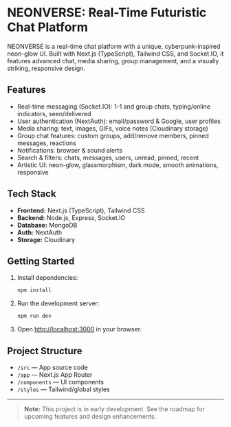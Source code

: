 # NEONVERSE: Real-Time Futuristic Chat Platform

NEONVERSE is a real-time chat platform with a unique, cyberpunk-inspired neon-glow UI. Built with Next.js (TypeScript), Tailwind CSS, and Socket.IO, it features advanced chat, media sharing, group management, and a visually striking, responsive design.

## Features
- Real-time messaging (Socket.IO): 1-1 and group chats, typing/online indicators, seen/delivered
- User authentication (NextAuth): email/password & Google, user profiles
- Media sharing: text, images, GIFs, voice notes (Cloudinary storage)
- Group chat features: custom groups, add/remove members, pinned messages, reactions
- Notifications: browser & sound alerts
- Search & filters: chats, messages, users, unread, pinned, recent
- Artistic UI: neon-glow, glassmorphism, dark mode, smooth animations, responsive

## Tech Stack
- **Frontend:** Next.js (TypeScript), Tailwind CSS
- **Backend:** Node.js, Express, Socket.IO
- **Database:** MongoDB
- **Auth:** NextAuth
- **Storage:** Cloudinary

## Getting Started

1. Install dependencies:
   ```bash
   npm install
   ```
2. Run the development server:
   ```bash
   npm run dev
   ```
3. Open [http://localhost:3000](http://localhost:3000) in your browser.

## Project Structure
- `/src` — App source code
- `/app` — Next.js App Router
- `/components` — UI components
- `/styles` — Tailwind/global styles

---

> **Note:** This project is in early development. See the roadmap for upcoming features and design enhancements.
